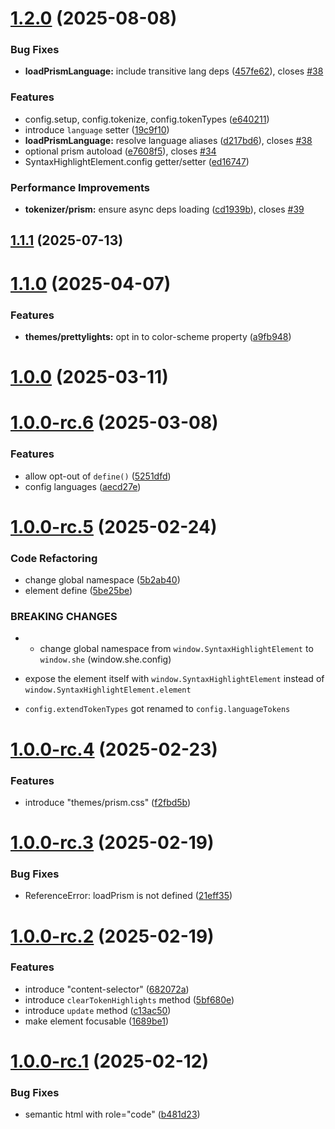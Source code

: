 # [1.2.0](https://github.com/andreruffert/syntax-highlight-element/compare/v1.1.1...v1.2.0) (2025-08-08)


### Bug Fixes

* **loadPrismLanguage:** include transitive lang deps ([457fe62](https://github.com/andreruffert/syntax-highlight-element/commit/457fe62b3095b4ab90e3ed94ef05acefaa31970d)), closes [#38](https://github.com/andreruffert/syntax-highlight-element/issues/38)


### Features

* config.setup, config.tokenize, config.tokenTypes ([e640211](https://github.com/andreruffert/syntax-highlight-element/commit/e64021165e54e1918eb797e0aab91e77eca9fcf9))
* introduce `language` setter ([19c9f10](https://github.com/andreruffert/syntax-highlight-element/commit/19c9f102325f44bd50d0aea9111626dea97d9fbb))
* **loadPrismLanguage:** resolve language aliases ([d217bd6](https://github.com/andreruffert/syntax-highlight-element/commit/d217bd652df4c7677667fae3c2df634929393b22)), closes [#38](https://github.com/andreruffert/syntax-highlight-element/issues/38)
* optional prism autoload ([e7608f5](https://github.com/andreruffert/syntax-highlight-element/commit/e7608f58cf8a486f2aec8659c779c62a59c0748a)), closes [#34](https://github.com/andreruffert/syntax-highlight-element/issues/34)
* SyntaxHighlightElement.config getter/setter ([ed16747](https://github.com/andreruffert/syntax-highlight-element/commit/ed16747366206d80dd5b17c5d0dcf85f6c111ae8))


### Performance Improvements

* **tokenizer/prism:** ensure async deps loading ([cd1939b](https://github.com/andreruffert/syntax-highlight-element/commit/cd1939bf9e0c2ace51eeaf24fc44220681a21624)), closes [#39](https://github.com/andreruffert/syntax-highlight-element/issues/39)



## [1.1.1](https://github.com/andreruffert/syntax-highlight-element/compare/v1.1.0...v1.1.1) (2025-07-13)



# [1.1.0](https://github.com/andreruffert/syntax-highlight-element/compare/v1.0.0...v1.1.0) (2025-04-07)


### Features

* **themes/prettylights:** opt in to color-scheme property ([a9fb948](https://github.com/andreruffert/syntax-highlight-element/commit/a9fb948d73066333162d5d4b462753bff6dd2245))



# [1.0.0](https://github.com/andreruffert/syntax-highlight-element/compare/v1.0.0-rc.6...v1.0.0) (2025-03-11)



# [1.0.0-rc.6](https://github.com/andreruffert/syntax-highlight-element/compare/v1.0.0-rc.5...v1.0.0-rc.6) (2025-03-08)


### Features

* allow opt-out of `define()` ([5251dfd](https://github.com/andreruffert/syntax-highlight-element/commit/5251dfdbfe57ca112ad7088bd0a3d1c384d4f539))
* config languages ([aecd27e](https://github.com/andreruffert/syntax-highlight-element/commit/aecd27e277d476ebed23a36ea3b037926f15e81e))



# [1.0.0-rc.5](https://github.com/andreruffert/syntax-highlight-element/compare/v1.0.0-rc.4...v1.0.0-rc.5) (2025-02-24)


### Code Refactoring

* change global namespace ([5b2ab40](https://github.com/andreruffert/syntax-highlight-element/commit/5b2ab4094b83ef0659320aa60d2efe6308d94044))
* element define ([5be25be](https://github.com/andreruffert/syntax-highlight-element/commit/5be25be006bc030bb5633c47b8887ebdca6a3bb9))


### BREAKING CHANGES

* - change global namespace from `window.SyntaxHighlightElement` to `window.she` (window.she.config)
- expose the element itself with `window.SyntaxHighlightElement` instead of `window.SyntaxHighlightElement.element`
* `config.extendTokenTypes` got renamed to `config.languageTokens`



# [1.0.0-rc.4](https://github.com/andreruffert/syntax-highlight-element/compare/v1.0.0-rc.3...v1.0.0-rc.4) (2025-02-23)


### Features

* introduce "themes/prism.css" ([f2fbd5b](https://github.com/andreruffert/syntax-highlight-element/commit/f2fbd5b6681ede5bfe63b493fed9828159ac5c68))



# [1.0.0-rc.3](https://github.com/andreruffert/syntax-highlight-element/compare/v1.0.0-rc.2...v1.0.0-rc.3) (2025-02-19)


### Bug Fixes

* ReferenceError: loadPrism is not defined ([21eff35](https://github.com/andreruffert/syntax-highlight-element/commit/21eff35ba4cade6907d5106867c359e88913c2ba))



# [1.0.0-rc.2](https://github.com/andreruffert/syntax-highlight-element/compare/v1.0.0-rc.1...v1.0.0-rc.2) (2025-02-19)


### Features

* introduce "content-selector" ([682072a](https://github.com/andreruffert/syntax-highlight-element/commit/682072a61e155e1c1c62dbfd346807acb1d41264))
* introduce `clearTokenHighlights` method ([5bf680e](https://github.com/andreruffert/syntax-highlight-element/commit/5bf680e46a3c25eed36a458c360c9eb8e4925993))
* introduce `update` method ([c13ac50](https://github.com/andreruffert/syntax-highlight-element/commit/c13ac5027f796cb05d436644eb4204da141bafd9))
* make element focusable ([1689be1](https://github.com/andreruffert/syntax-highlight-element/commit/1689be193cb07f06ce359e6636243a0e06d7c3b5))



# [1.0.0-rc.1](https://github.com/andreruffert/syntax-highlight-element/compare/b481d235d58f115e98e4cf67c95b8b3eaecbf6ec...v1.0.0-rc.1) (2025-02-12)


### Bug Fixes

* semantic html with role="code" ([b481d23](https://github.com/andreruffert/syntax-highlight-element/commit/b481d235d58f115e98e4cf67c95b8b3eaecbf6ec))



